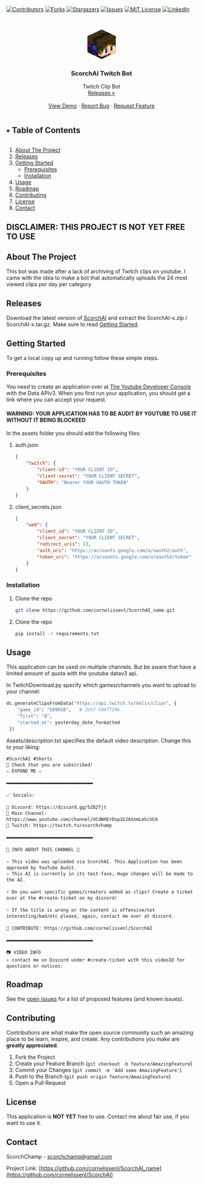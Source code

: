 [![Contributors][contributors-shield]][contributors-url]
[![Forks][forks-shield]][forks-url]
[![Stargazers][stars-shield]][stars-url]
[![Issues][issues-shield]][issues-url]
[![MIT License][license-shield]][license-url]
[![LinkedIn][linkedin-shield]][linkedin-url]



<!-- PROJECT LOGO -->
<br />
<p align="center">
  <a href="https://github.com/cornelissenl/ScorchAI">
    <img src="images/logo.png" alt="Logo" width="80" height="80">
  </a>

  <h3 align="center">ScorchAI Twitch Bot</h3>

  <p align="center">
    Twitch Clip Bot
    <br />
    <a href="https://github.com/cornelissenl/ScorchAI/releases/">Releases »</a>
    <br />
    <br />
    <a href="https://github.com/cornelissenl/ScorchAI">View Demo</a>
    ·
    <a href="https://github.com/cornelissenl/ScorchAI/issues">Report Bug</a>
    ·
    <a href="https://github.com/cornelissenl/ScorchAI/issues">Request Feature</a>
  </p>
</p>

<details open="open">
  <summary><h2 style="display: inline-block">Table of Contents</h2></summary>
  <ol>
    <li><a href="#about-the-project">About The Project</a></li>
    <li><a href="#releases">Releases</a></li>
    </li>
    <li>
      <a href="#getting-started">Getting Started</a>
      <ul>
        <li><a href="#prerequisites">Prerequisites</a></li>
        <li><a href="#installation">Installation</a></li>
      </ul>
    </li>
    <li><a href="#usage">Usage</a></li>
    <li><a href="#roadmap">Roadmap</a></li>
    <li><a href="#contributing">Contributing</a></li>
    <li><a href="#license">License</a></li>
    <li><a href="#contact">Contact</a></li>
  </ol>
</details>

## <b>DISCLAIMER: THIS PROJECT IS NOT YET FREE TO USE </b>

<!-- ABOUT THE PROJECT -->
## About The Project

This bot was made after a lack of archiving of Twitch clips on youtube. I came with the idea to make a bot that automatically uploads the 24 most viewed clips per day per category. 

## Releases
Download the latest version of [ScorchAI](https://github.com/cornelissenl/ScorchAI/releases/) and extract the ScorchAI-x.zip / ScorchAI-x.tar.gz. Make sure to read <a href="#getting-started">Getting Started</a>.



<!-- GETTING STARTED -->
## Getting Started

To get a local copy up and running follow these simple steps.

### Prerequisites

You need to create an application over at [The Youtube Developer Console](https://console.cloud.google.com/apis/dashboard) with the Data APIv3. When you first run your application, you should get a link where you can accept your request.
#### WARNING: YOUR APPLICATION HAS TO BE AUDIT BY YOUTUBE TO USE IT WITHOUT IT BEING BLOCKEED</b>

In the assets folder you should add the following files:
1. auth.json
    ```json
   {
        "twitch": {
            "client-id": "YOUR CLIENT ID",
            "client-secret": "YOUR CLIENT SECRET",
            "OAUTH": "Bearer YOUR OAUTH TOKEN"
        }
    }
   ```
2. client_secrets.json
    ```json
   {
        "web": {
            "client_id": "YOUR CLIENT ID",
            "client_secret": "YOUR CLIENT SECRET",
            "redirect_uris": [],
            "auth_uri": "https://accounts.google.com/o/oauth2/auth",
            "token_uri": "https://accounts.google.com/o/oauth2/token"
        }
    }
   ```

### Installation

1. Clone the repo
   ```sh
   git clone https://github.com/cornelissenl/ScorchAI_name.git
   ```
1. Clone the repo
   ```sh
   pip install -r requirements.txt
   ```


<!-- USAGE EXAMPLES -->
## Usage

This application can be used on multiple channels. But be aware that have a limited amount of quota with the youtube datav3 api.

In TwitchDownload.py specify which games/channels you want to upload to your channel:
   ```python
   dc.generateClipsFromData("https://api.twitch.tv/helix/clips", {
       "game_id": "509658",   # JUST CHATTING
       "first": "8", 
       "started_at": yesterday_date_formatted
    })
   ```

Assets/description.txt specifies the default video description. Change this to your liking:

```
#ScorchAI #Shorts
👀 Check that you are subscribed!
⚠ EXPAND ME ⚠

▬▬▬▬▬▬▬▬▬▬▬▬▬▬▬▬▬▬▬▬▬▬▬▬▬▬▬▬▬▬▬▬

✅ Socials:

👑 Discord: https://discord.gg/5Z82Tjt 
👑 Main Channel: https://www.youtube.com/channel/UCdWXErDsp1GJASnmLm5cUCA
👑 Twitch: https://twitch.tv/scorchchamp

▬▬▬▬▬▬▬▬▬▬▬▬▬▬▬▬▬▬▬▬▬▬▬▬▬▬▬▬▬▬▬▬

🌼 INFO ABOUT THIS CHANNEL 🌼

➾ This video was uploaded via ScorchAI. This Application has been approved by YouTube Audit.
➾ This AI is currently in its test-fase; Huge changes will be made to the AI.

⚡ Do you want specific games/creators added as clips? Create a ticket over at the #create-ticket on my discord!

⚐ If the title is wrong or the content is offensive/not interesting/bad/etc please, again, contact me over at discord.

👑 CONTRIBUTE: https://github.com/cornelissenl/ScorchAI

▬▬▬▬▬▬▬▬▬▬▬▬▬▬▬▬▬▬▬▬▬▬▬▬▬▬▬▬▬▬▬▬

📷 VIDEO INFO 
✍ contact me on Discord under #create-ticket with this videoID for questions or notices:
```



<!-- ROADMAP -->
## Roadmap

See the [open issues](https://github.com/cornelissenl/ScorchAI_name/issues) for a list of proposed features (and known issues).



<!-- CONTRIBUTING -->
## Contributing

Contributions are what make the open source community such an amazing place to be learn, inspire, and create. Any contributions you make are **greatly appreciated**.

1. Fork the Project
2. Create your Feature Branch (`git checkout -b feature/AmazingFeature`)
3. Commit your Changes (`git commit -m 'Add some AmazingFeature'`)
4. Push to the Branch (`git push origin feature/AmazingFeature`)
5. Open a Pull Request



<!-- LICENSE -->
## License

This application is <b>NOT YET</b> free to use. Contact me about fair use, if you want to use it.



<!-- CONTACT -->
## Contact

ScorchChamp - scorchchamp@gmail.com

Project Link: [https://github.com/cornelissenl/ScorchAI_name](https://github.com/cornelissenl/ScorchAI)


[contributors-shield]: https://img.shields.io/github/contributors/cornelissenl/ScorchAI.svg?style=for-the-badge
[contributors-url]: https://github.com/cornelissenl/ScorchAI/graphs/contributors
[forks-shield]: https://img.shields.io/github/forks/cornelissenl/ScorchAI.svg?style=for-the-badge
[forks-url]: https://github.com/cornelissenl/ScorchAI/network/members
[stars-shield]: https://img.shields.io/github/stars/cornelissenl/ScorchAI.svg?style=for-the-badge
[stars-url]: https://github.com/cornelissenl/ScorchAI/stargazers
[issues-shield]: https://img.shields.io/github/issues/cornelissenl/ScorchAI.svg?style=for-the-badge
[issues-url]: https://github.com/cornelissenl/ScorchAI/issues
[license-shield]: https://img.shields.io/github/license/cornelissenl/ScorchAI.svg?style=for-the-badge
[license-url]: https://github.com/cornelissenl/ScorchAI/blob/master/LICENSE.txt
[linkedin-shield]: https://img.shields.io/badge/-LinkedIn-black.svg?style=for-the-badge&logo=linkedin&colorB=555
[linkedin-url]: https://www.linkedin.com/in/lars-cornelissen-56504520b/
[youtube-url]: https://www.youtube.com/channel/UCYpqUStHIE9CmgDPkAmN4Sg